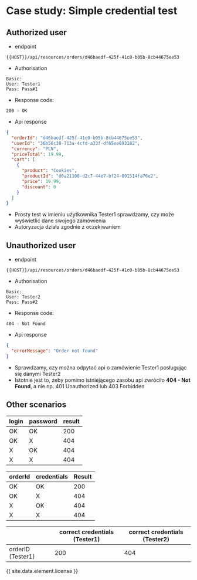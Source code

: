 # Case study: Simple credential test

## Authorized user

* endpoint

```text
{{HOST}}/api/resources/orders/d46baedf-425f-41c0-b05b-8cb44675ee53
```

* Authorisation

```text
Basic:
User: Tester1
Pass: Pass#1
```

* Response code:

```text
200 - OK
```

* Api response

```json
{
  "orderId": "d46baedf-425f-41c0-b05b-8cb44675ee53",
  "userId": "36b56c38-713a-4cfd-a33f-df65ee893182",
  "currency": "PLN",
  "priceTotal": 19.99,
  "cart": [
    {
      "product": "Cookies",
      "productId": "d6a21108-d2c7-44e7-bf24-091514fa76e2",
      "price": 19.99,
      "discount": 0
    }
  ]
}
```

* Prosty test w imieniu użytkownika Tester1 sprawdzamy, czy może wyświetlić dane swojego zamówienia
* Autoryzacja działa zgodnie z oczekiwaniem

## Unauthorized user

* endpoint

```text
{{HOST}}/api/resources/orders/d46baedf-425f-41c0-b05b-8cb44675ee53
```

* Authorisation

```text
Basic:
User: Tester2
Pass: Pass#2
```

* Response code:

```text
404 - Not Found
```

* Api response

```json
{
  "errorMessage": "Order not found"
}
```

* Sprawdzamy, czy można odpytać api o zamówienie Tester1 posługując się danymi Tester2
* Istotnie jest to, żeby pomimo istniejącego zasobu api zwróciło **404 - Not Found**, a nie np. 401 Unauthorized lub 403 Forbidden

## Other scenarios

| login | password | result |
|-------|----------|--------|
| OK    | OK       | 200    |
| OK    | X        | 404    |
| X     | OK       | 404    |
| X     | X        | 404    |

| orderId | credentials | Result |
|---------|-------------|--------|
| OK      | OK          | 200    |
| OK      | X           | 404    |
| X       | OK          | 404    |
| X       | X           | 404    |

|                               | correct credentials (Tester1) | correct credentials (Tester2) |
|-------------------------------|-------------------------------|-------------------------------|
| orderID (Tester1)             | 200                           | 404                           |

{{ site.data.element.license }}